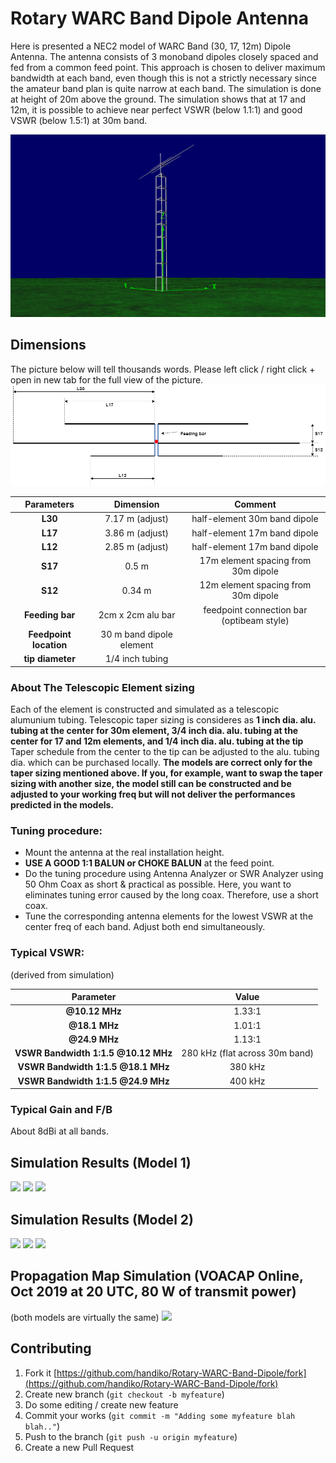 # Rotary WARC Band Dipole Antenna
Here is presented a NEC2 model of WARC Band (30, 17, 12m) Dipole Antenna. The antenna consists of 3 monoband dipoles closely spaced and fed from a common feed point. This approach is chosen to deliver maximum bandwidth at each band, even though this is not a strictly necessary since the amateur band plan is quite narrow at each band. The simulation is done at height of 20m above the ground. The simulation shows that at 17 and 12m, it is possible to achieve near perfect VSWR (below 1.1:1) and good VSWR (below 1.5:1) at 30m band.

![](./panoramic.png)

## Dimensions
The picture below will tell thousands words. Please left click / right click + open in new tab for the full view of the picture.
![](./diagram.png)

|**Parameters**          |**Dimension**      |**Comment**      |
|:----------------------:|:-----------------:|:---------------:|
|**L30**                 | 7.17 m (adjust)   | half-element 30m band dipole     |
|**L17**                 | 3.86 m (adjust)   | half-element 17m band dipole     |
|**L12**                 | 2.85 m (adjust)   | half-element 17m band dipole     |
|**S17**                 | 0.5 m             | 17m element spacing from 30m dipole      |
|**S12**                 | 0.34 m            | 12m element spacing from 30m dipole      |
|**Feeding bar**         | 2cm x 2cm alu bar | feedpoint connection bar (optibeam style)|
|**Feedpoint location**  | 30 m band dipole element |   |
|**tip diameter**        | 1/4 inch tubing   |    |

### About The Telescopic Element sizing
Each of the element is constructed and simulated as a telescopic alumunium tubing. Telescopic taper sizing is consideres as **1 inch dia. alu. tubing at the center for 30m element, 3/4 inch dia. alu. tubing at the center for 17 and 12m elements, and 1/4 inch dia. alu. tubing at the tip** Taper schedule from the center to the tip can be adjusted to the alu. tubing dia. which can be purchased locally.
**The models are correct only for the taper sizing mentioned above. If you, for example, want to swap the taper sizing with another size, the model still can be constructed and be adjusted to your working freq but will not deliver the performances predicted in the models.**

### Tuning procedure:
* Mount the antenna at the real installation height.
* **USE A GOOD 1:1 BALUN or CHOKE BALUN** at the feed point.
* Do the tuning procedure using Antenna Analyzer or SWR Analyzer using 50 Ohm Coax as short & practical as possible. Here, you want to eliminates tuning error caused by the long coax. Therefore, use a short coax.
* Tune the corresponding antenna elements for the lowest VSWR at the center freq of each band. Adjust both end simultaneously.

### Typical VSWR:
(derived from simulation)

|**Parameter**                      |**Value**  |
|:---------------------------------:|:---------:|
|**@10.12 MHz**                     | 1.33:1    |
|**@18.1 MHz**                      | 1.01:1    |
|**@24.9 MHz**                      | 1.13:1    |
|**VSWR Bandwidth 1:1.5 @10.12 MHz**| 280 kHz (flat across 30m band)   |
|**VSWR Bandwidth 1:1.5 @18.1 MHz** | 380 kHz   |
|**VSWR Bandwidth 1:1.5 @24.9 MHz** | 400 kHz   |

### Typical Gain and F/B
About 8dBi at all bands.

## Simulation Results (Model 1)
![](./model1_sim1.png)
![](./model1_sim2_VSWR.png)
![](./model1_sim3_patt.png)

## Simulation Results (Model 2)
![](./model2_sim1.png)
![](./model2_sim2_VSWR.png)
![](./model2_sim3_patt.png)

## Propagation Map Simulation (VOACAP Online, Oct 2019 at 20 UTC, 80 W of transmit power)
(both models are virtually the same)
![](./prop.png)

## Contributing
1. Fork it [https://github.com/handiko/Rotary-WARC-Band-Dipole/fork](https://github.com/handiko/Rotary-WARC-Band-Dipole/fork)
2. Create new branch (`git checkout -b myfeature`)
3. Do some editing / create new feature
4. Commit your works (`git commit -m "Adding some myfeature blah blah.."`)
5. Push to the branch (`git push -u origin myfeature`)
6. Create a new Pull Request

